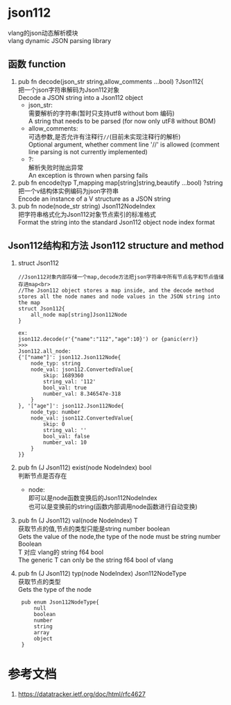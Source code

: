 # json112
vlang的json动态解析模块<br>
vlang dynamic JSON parsing library

## 函数 function
1. pub fn decode(json_str string,allow_comments ...bool) ?Json112{<br>
   把一个json字符串解码为Json112对象<br>
   Decode a JSON string into a Json112 object
    * json_str:<br>
      需要解析的字符串(暂时只支持utf8 without bom 编码)<br>
      A string that needs to be parsed (for now only utF8 without BOM)
    * allow_comments:<br>
      可选参数,是否允许有注释行`//`(目前未实现注释行的解析)<br>
      Optional argument, whether comment line '//' is allowed (comment line parsing is not currently implemented)
    * ?:<br>
      解析失败时抛出异常<br>
      An exception is thrown when parsing fails
2. pub fn encode<T>(typ T,mapping map[string]string,beautify ...bool) ?string<br>
   把一个v结构体实例编码为json字符串<br>
   Encode an instance of a V structure as a JSON string
3. pub fn node(node_str string) Json112NodeIndex <br>
   把字符串格式化为Json112对象节点索引的标准格式<br>
   Format the string into the standard Json112 object node index format<br>
## Json112结构和方法 Json112 structure and method
1. struct Json112
    ```
    //Json112对象内部存储一个map,decode方法把json字符串中所有节点名字和节点值储存进map<br>
    //The Json112 object stores a map inside, and the decode method stores all the node names and node values in the JSON string into the map
    struct Json112{
        all_node map[string]Json112Node
    }

    ex:
    json112.decode(r'{"name":"112","age":10}') or {panic(err)}
    >>>
    Json112.all_node:
    {'["name"]': json112.Json112Node{
        node_typ: string
        node_val: json112.ConvertedValue{
            skip: 1689360
            string_val: '112'
            bool_val: true
            number_val: 8.346547e-318
        }
    }, '["age"]': json112.Json112Node{
        node_typ: number
        node_val: json112.ConvertedValue{
            skip: 0
            string_val: ''
            bool_val: false
            number_val: 10
        }
    }}

    ```
2. pub fn (J Json112) exist(node NodeIndex) bool<br>
   判断节点是否存在<br>
    * node:<br>
      即可以是node函数变换后的Json112NodeIndex<br>
      也可以是变换前的string(函数内部调用node函数进行自动变换)<br>

3. pub fn (J Json112) val<T>(node NodeIndex) T<br>
   获取节点的值,节点的类型只能是string number boolean<br> 
   Gets the value of the node,the type of the node must be string number Boolean<br>
   T 对应 vlang的 string f64 bool<br>
   The generic T can only be the string f64 bool of vlang<br>

4. pub fn (J Json112) typ(node NodeIndex) Json112NodeType<br>
   获取节点的类型<br>
   Gets the type of the node
   ```
    pub enum Json112NodeType{
        null
        boolean
        number
        string
        array
        object
    }
   ```


# 参考文档
1. https://datatracker.ietf.org/doc/html/rfc4627